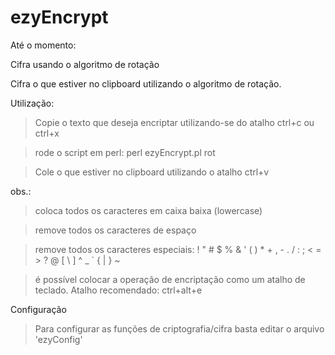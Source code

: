 ezyEncrypt
==========

Até o momento:

Cifra usando o algoritmo de rotação

Cifra o que estiver no clipboard utilizando o algoritmo de rotação.

Utilização:

> Copie o texto que deseja encriptar utilizando-se do atalho ctrl+c ou ctrl+x

> rode o script em perl: perl ezyEncrypt.pl rot

> Cole o que estiver no clipboard utilizando o atalho ctrl+v


obs.:
> coloca todos os caracteres em caixa baixa (lowercase)

> remove todos os caracteres de espaço

> remove todos os caracteres especiais: ! " # $ % & ' ( ) * + , - . / : ; < = > ? @ [ \ ] ^ _ ` { | } ~

> é possível colocar a operação de encriptação como um atalho de teclado. Atalho recomendado: ctrl+alt+e

Configuração
> Para configurar as funções de criptografia/cifra basta editar o arquivo 'ezyConfig'
